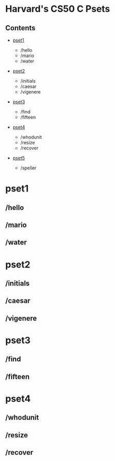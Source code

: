 Harvard's CS50 C Psets
======================

Contents
--------
* [pset1](#pset1)
  * /hello
  * /mario
  * /water
  
* [pset2](#pset2)
  * /initials
  * /caesar
  * /vigenere
  
* [pset3](#pset3)
  * /find
  * /fifteen
  
* [pset4](#pset4)
  * /whodunit
  * /resize
  * /recover
  
* [pset5](#pset5)
  * /speller
  
  
pset1
=====
  /hello
  ------
  
  /mario
  ------
  
  /water
  ------
  
pset2
=====
  /initials
  ---------
  
  /caesar
  -------
  
  /vigenere
  ---------
  
pset3
=====
  /find
  ------
  
  /fifteen
  --------
  
pset4
=====
  /whodunit
  ---------
  
  /resize
  -------
  
  /recover
  --------
  
